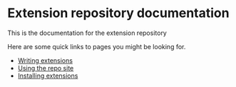 # Extension repository documentation

This is the documentation for the extension repository

Here are some quick links to pages you might be looking for.

- [Writing extensions]("https://docs.extensio.xyz/ext/dev")
- [Using the repo site]("https://docs.extensio.xyz/ext/repo")
- [Installing extensions]("https://docs.extensio.xyz/ext/installing")
